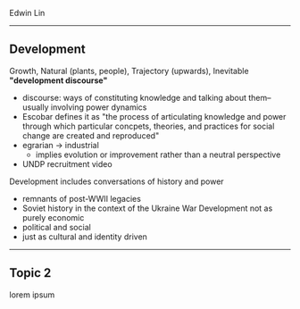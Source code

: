 Edwin Lin

---

## Development

Growth, Natural (plants, people), Trajectory (upwards), Inevitable
**"development discourse"**
- discourse: ways of constituting knowledge and talking about them–usually involving power dynamics
- Escobar defines it as "the process of articulating knowledge and power through which particular concpets, theories, and practices for social change are created and reproduced"
- egrarian -> industrial
	- implies evolution or improvement rather than a neutral perspective
- UNDP recruitment video

Development includes conversations of history and power
- remnants of post-WWII legacies
- Soviet history in the context of the Ukraine War
Development not as purely economic
- political and social
- just as cultural and identity driven



---

## Topic 2

lorem ipsum